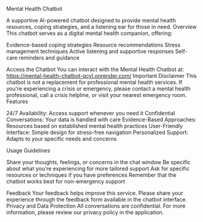 Mental Health Chatbot

A supportive AI-powered chatbot designed to provide mental health resources, coping strategies, and a listening ear for those in need.
Overview
This chatbot serves as a digital mental health companion, offering:

Evidence-based coping strategies
Resource recommendations
Stress management techniques
Active listening and supportive responses
Self-care reminders and guidance

Access the Chatbot
You can interact with the Mental Health Chatbot at:
https://mental-health-chatbot-qcyl.onrender.com/
Important Disclaimer
This chatbot is not a replacement for professional mental health services. If you're experiencing a crisis or emergency, please contact a mental health professional, call a crisis helpline, or visit your nearest emergency room.
Features

24/7 Availability: Access support whenever you need it
Confidential Conversations: Your data is handled with care
Evidence-Based Approaches: Resources based on established mental health practices
User-Friendly Interface: Simple design for stress-free navigation
Personalized Support: Adapts to your specific needs and concerns

Usage Guidelines

Share your thoughts, feelings, or concerns in the chat window
Be specific about what you're experiencing for more tailored support
Ask for specific resources or techniques if you have preferences
Remember that the chatbot works best for non-emergency support

Feedback
Your feedback helps improve this service. Please share your experience through the feedback form available in the chatbot interface.
Privacy and Data Protection
All conversations are confidential. For more information, please review our privacy policy in the application.
